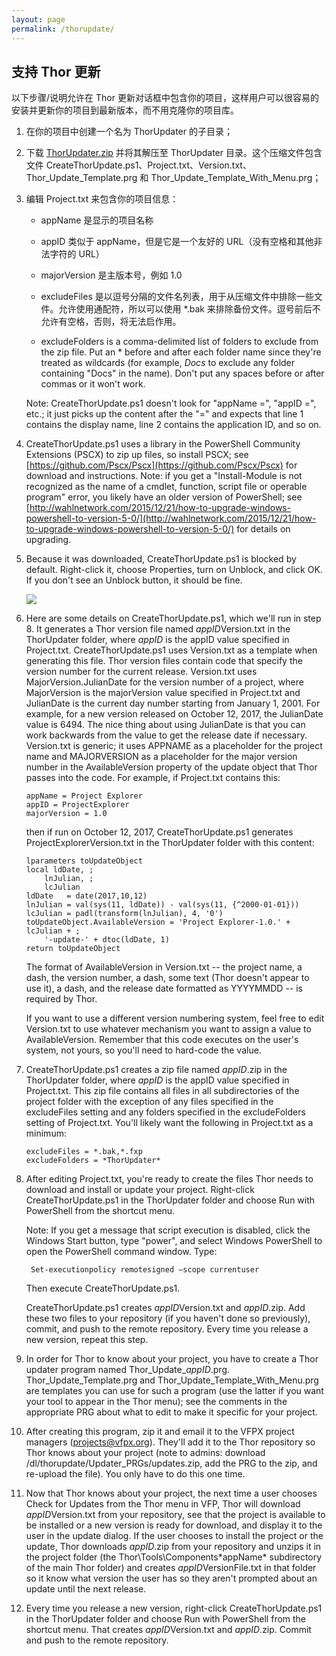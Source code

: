 ```yaml
---
layout: page
permalink: /thorupdate/
---
```


## 支持 Thor 更新

以下步骤/说明允许在 Thor 更新对话框中包含你的项目，这样用户可以很容易的安装并更新你的项目到最新版本，而不用克隆你的项目库。 

1. 在你的项目中创建一个名为 ThorUpdater 的子目录；

2. 下载 [ThorUpdater.zip](https://vfpx.github.io/ThorUpdater/ThorUpdater.zip) 并将其解压至 ThorUpdater 目录。这个压缩文件包含文件 CreateThorUpdate.ps1、Project.txt、Version.txt、 Thor_Update_Template.prg 和 Thor_Update_Template_With_Menu.prg；

3. 编辑 Project.txt 来包含你的项目信息：

    - appName 是显示的项目名称
    
    - appID 类似于 appName，但是它是一个友好的 URL（没有空格和其他非法字符的 URL） 

    - majorVersion 是主版本号，例如 1.0

    - excludeFiles 是以逗号分隔的文件名列表，用于从压缩文件中排除一些文件。允许使用通配符，所以可以使用 *.bak 来排除备份文件。逗号前后不允许有空格，否则，将无法启作用。

    - excludeFolders is a comma-delimited list of folders to exclude from the zip file. Put an * before and after each folder name since they're treated as wildcards (for example, *Docs* to exclude any folder containing "Docs" in the name). Don't put any spaces before or after commas or it won't work.

    Note: CreateThorUpdate.ps1 doesn't look for "appName =", "appID =", etc.; it just picks up the content after the "=" and expects that line 1 contains the display name, line 2 contains the application ID, and so on.

4. CreateThorUpdate.ps1 uses a library in the PowerShell Community Extensions (PSCX) to zip up files, so install PSCX; see [https://github.com/Pscx/Pscx](https://github.com/Pscx/Pscx) for download and instructions. Note: if you get a "Install-Module is not recognized as the name of a cmdlet, function, script file or operable program" error, you likely have an older version of PowerShell; see [http://wahlnetwork.com/2015/12/21/how-to-upgrade-windows-powershell-to-version-5-0/](http://wahlnetwork.com/2015/12/21/how-to-upgrade-windows-powershell-to-version-5-0/) for details on upgrading.

5. Because it was downloaded, CreateThorUpdate.ps1 is blocked by default. Right-click it, choose Properties, turn on Unblock, and click OK. If you don't see an Unblock button, it should be fine.

    ![](/images/unblock.png)

6. Here are some details on CreateThorUpdate.ps1, which we'll run in step 8. It generates a Thor version file named *appID*Version.txt in the ThorUpdater folder, where *appID* is the appID value specified in Project.txt. CreateThorUpdate.ps1 uses Version.txt as a template when generating this file. Thor version files contain code that specify the version number for the current release. Version.txt uses MajorVersion.JulianDate for the version number of a project, where MajorVersion is the majorVersion value specified in Project.txt and JulianDate is the current day number starting from January 1, 2001. For example, for a new version released on October 12, 2017, the JulianDate value is 6494. The nice thing about using JulianDate is that you can work backwards from the value to get the release date if necessary. Version.txt is generic; it uses APPNAME as a placeholder for the project name and MAJORVERSION as a placeholder for the major version number in the AvailableVersion property of the update object that Thor passes into the code. For example, if Project.txt contains this:

    ```
    appName = Project Explorer  
    appID = ProjectExplorer  
    majorVersion = 1.0
    ```

    then if run on October 12, 2017, CreateThorUpdate.ps1 generates ProjectExplorerVersion.txt in the ThorUpdater folder with this content:

    ```
    lparameters toUpdateObject
    local ldDate, ;
    	lnJulian, ;
    	lcJulian
    ldDate   = date(2017,10,12)
    lnJulian = val(sys(11, ldDate)) - val(sys(11, {^2000-01-01}))
    lcJulian = padl(transform(lnJulian), 4, '0')
    toUpdateObject.AvailableVersion = 'Project Explorer-1.0.' + lcJulian + ;
    	'-update-' + dtoc(ldDate, 1)
    return toUpdateObject
    ```

    The format of AvailableVersion in Version.txt -- the project name, a dash, the version number, a dash, some text (Thor doesn't appear to use it), a dash, and the release date formatted as YYYYMMDD -- is required by Thor.
    
    If you want to use a different version numbering system, feel free to edit Version.txt to use whatever mechanism you want to assign a value to AvailableVersion. Remember that this code executes on the user's system, not yours, so you'll need to hard-code the value.

7. CreateThorUpdate.ps1 creates a zip file named *appID*.zip in the ThorUpdater folder, where *appID* is the appID value specified in Project.txt. This zip file contains all files in all subdirectories of the project folder with the exception of any files specified in the excludeFiles setting and any folders specified in the excludeFolders setting of Project.txt. You'll likely want the following in Project.txt as a minimum:

    ```
    excludeFiles = *.bak,*.fxp
    excludeFolders = *ThorUpdater*
    ```
    
8. After editing Project.txt, you're ready to create the files Thor needs to download and install or update your project. Right-click CreateThorUpdate.ps1 in the ThorUpdater folder and choose Run with PowerShell from the shortcut menu.

    Note: If you get a message that script execution is disabled, click the Windows Start button, type "power", and select  Windows PowerShell to open the PowerShell command window. Type:

        Set-executionpolicy remotesigned –scope currentuser

    Then execute CreateThorUpdate.ps1.
    
    CreateThorUpdate.ps1 creates *appID*Version.txt and *appID*.zip. Add these two files to your repository (if you haven't done so previously), commit, and push to the remote repository. Every time you release a new version, repeat this step.

9. In order for Thor to know about your project, you have to create a Thor updater program named Thor_Update_*appID*.prg. Thor_Update_Template.prg and Thor_Update_Template_With_Menu.prg are templates you can use for such a program (use the latter if you want your tool to appear in the Thor menu); see the comments in the appropriate PRG about what to edit to make it specific for your project.

10. After creating this program, zip it and email it to the VFPX project managers (projects@vfpx.org). They'll add it to the Thor repository so Thor knows about your project (note to admins: download /dl/thorupdate/Updater_PRGs/updates.zip, add the PRG to the zip, and re-upload the file). You only have to do this one time.

11. Now that Thor knows about your project, the next time a user chooses Check for Updates from the Thor menu in VFP, Thor will download *appID*Version.txt from your repository, see that the project is available to be installed or a new version is ready for download, and display it to the user in the update dialog. If the user chooses to install the project or the update, Thor downloads *appID*.zip from your repository and unzips it in the project folder (the Thor\Tools\Components\*appName* subdirectory of the main Thor folder) and creates *appID*VersionFile.txt in that folder so it know what version the user has so they aren't prompted about an update until the next release.

12. Every time you release a new version, right-click CreateThorUpdate.ps1 in the ThorUpdater folder and choose Run with PowerShell from the shortcut menu. That creates *appID*Version.txt and *appID*.zip. Commit and push to the remote repository.
